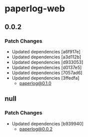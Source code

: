 # paperlog-web

## 0.0.2

### Patch Changes

- Updated dependencies [a6f917e]
- Updated dependencies [a3d112b]
- Updated dependencies [d933053]
- Updated dependencies [d0137e5]
- Updated dependencies [7057ad6]
- Updated dependencies [3ffedfa]
  - paperlog@0.1.0

## null

### Patch Changes

- Updated dependencies [b939940]
  - paperlog@0.0.2
